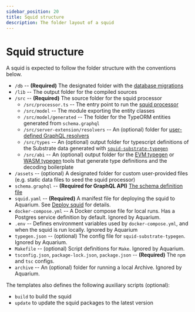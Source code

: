 ```yaml
---
sidebar_position: 20
title: Squid structure
description: The folder layout of a squid
---
```


# Squid structure

A squid is expected to follow the folder structure with the conventions below.

- `/db` -- **(Required)** The designated folder with the [database migrations](/basics/db-migrations)
- `/lib` -- The output folder for the compiled sources 
- `/src` -- **(Required)** The source folder for the squid processor
   + `/src/processor.ts` -- The entry point to run the [squid processor](/substrate-indexing)
   + `/src/model` -- The module exporting the entity classes 
   + `/src/model/generated` -- The folder for the TypeORM entities generated from `schema.graphql`
   + `/src/server-extension/resolvers` -- An (optional) folder for [user-defined GraphQL resolvers](/graphql-api/custom-resolvers)
   + `/src/types` -- An (optional) output folder for typescript definitions of the Substrate data generated with [`squid-substrate-typegen`](/basics/typegen/squid-substrate-typegen)
   + `/src/abi` -- An (optional) output folder for the [EVM typegen](/basics/typegen/squid-evm-typegen) or [WASM typegen](/basics/typegen/squid-wasm-typegen) tools that generate type definitions and the decoding boilerplate
- `/assets` -- (optional) A designated folder for custom user-provided files (e.g. static data files to seed the squid processor)
- `schema.graphql` -- **(Required for GraphQL API)** [The schema definition file](/basics/schema-file)
- `squid.yaml` -- **(Required)** A manifest file for deploying the squid to Aquarium. See [Deploy squid](/deploy-squid) for details.
- `docker-compose.yml` -- A Docker compose file for local runs. Has a Postgres service definition by default. Ignored by Aquarium.
- `.env` -- Defines environment variables used by `docker-compose.yml`, and when the squid is run locally. Ignored by Aquarium
- `typegen.json` -- (optional) The config file for `squid-substrate-typegen`. Ignored by Aquarium.
- `Makefile` -- (optional) Script definitions for `Make`. Ignored by Aquarium.
- `tsconfig.json`, `package-lock.json`, `package.json` -- **(Required)** The `npm` and `tsc` configs.
- `archive` -- An (optional) folder for running a local Archive. Ignored by Aquarium.

The templates also defines the following auxiliary scripts (optional):
- `build` to build the squid
- `update` to update the squid packages to the latest version
